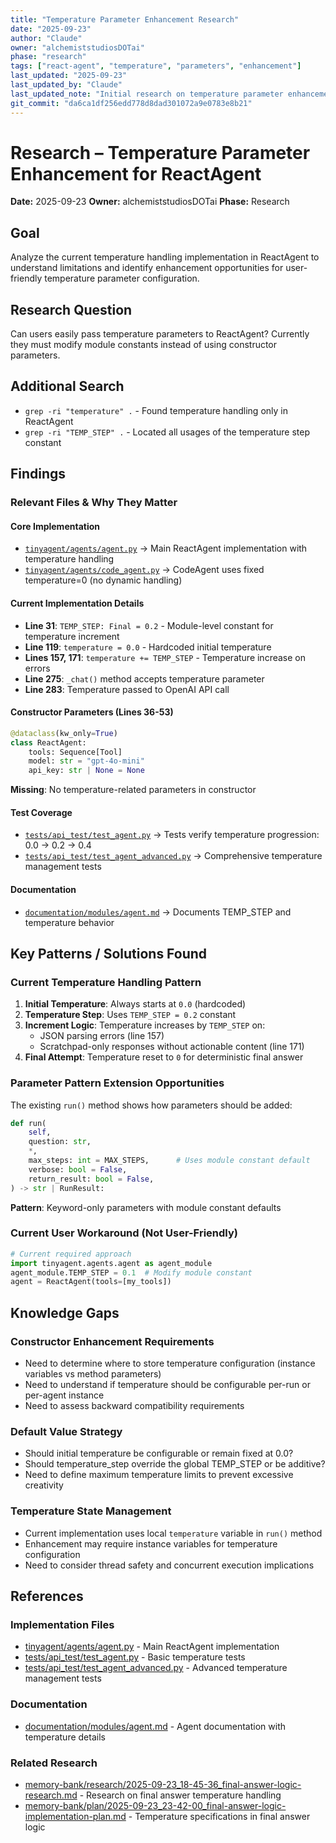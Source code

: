 ```yaml
---
title: "Temperature Parameter Enhancement Research"
date: "2025-09-23"
author: "Claude"
owner: "alchemiststudiosDOTai"
phase: "research"
tags: ["react-agent", "temperature", "parameters", "enhancement"]
last_updated: "2025-09-23"
last_updated_by: "Claude"
last_updated_note: "Initial research on temperature parameter enhancement for ReactAgent"
git_commit: "da6ca1df256edd778d8dad301072a9e0783e8b21"
---
```


# Research – Temperature Parameter Enhancement for ReactAgent
**Date:** 2025-09-23
**Owner:** alchemiststudiosDOTai
**Phase:** Research

## Goal
Analyze the current temperature handling implementation in ReactAgent to understand limitations and identify enhancement opportunities for user-friendly temperature parameter configuration.

## Research Question
Can users easily pass temperature parameters to ReactAgent? Currently they must modify module constants instead of using constructor parameters.

## Additional Search
- `grep -ri "temperature" .` - Found temperature handling only in ReactAgent
- `grep -ri "TEMP_STEP" .` - Located all usages of the temperature step constant

## Findings

### Relevant Files & Why They Matter

#### Core Implementation
- [`tinyagent/agents/agent.py`](https://github.com/alchemiststudiosDOTai/tinyAgent/blob/da6ca1df256edd778d8dad301072a9e0783e8b21/tinyagent/agents/agent.py) → Main ReactAgent implementation with temperature handling
- [`tinyagent/agents/code_agent.py`](https://github.com/alchemiststudiosDOTai/tinyAgent/blob/da6ca1df256edd778d8dad301072a9e0783e8b21/tinyagent/agents/code_agent.py) → CodeAgent uses fixed temperature=0 (no dynamic handling)

#### Current Implementation Details
- **Line 31**: `TEMP_STEP: Final = 0.2` - Module-level constant for temperature increment
- **Line 119**: `temperature = 0.0` - Hardcoded initial temperature
- **Lines 157, 171**: `temperature += TEMP_STEP` - Temperature increase on errors
- **Line 275**: `_chat()` method accepts temperature parameter
- **Line 283**: Temperature passed to OpenAI API call

#### Constructor Parameters (Lines 36-53)
```python
@dataclass(kw_only=True)
class ReactAgent:
    tools: Sequence[Tool]
    model: str = "gpt-4o-mini"
    api_key: str | None = None
```
**Missing**: No temperature-related parameters in constructor

#### Test Coverage
- [`tests/api_test/test_agent.py`](https://github.com/alchemiststudiosDOTai/tinyAgent/blob/da6ca1df256edd778d8dad301072a9e0783e8b21/tests/api_test/test_agent.py) → Tests verify temperature progression: 0.0 → 0.2 → 0.4
- [`tests/api_test/test_agent_advanced.py`](https://github.com/alchemiststudiosDOTai/tinyAgent/blob/da6ca1df256edd778d8dad301072a9e0783e8b21/tests/api_test/test_agent_advanced.py) → Comprehensive temperature management tests

#### Documentation
- [`documentation/modules/agent.md`](https://github.com/alchemiststudiosDOTai/tinyAgent/blob/da6ca1df256edd778d8dad301072a9e0783e8b21/documentation/modules/agent.md) → Documents TEMP_STEP and temperature behavior

## Key Patterns / Solutions Found

### Current Temperature Handling Pattern
1. **Initial Temperature**: Always starts at `0.0` (hardcoded)
2. **Temperature Step**: Uses `TEMP_STEP = 0.2` constant
3. **Increment Logic**: Temperature increases by `TEMP_STEP` on:
   - JSON parsing errors (line 157)
   - Scratchpad-only responses without actionable content (line 171)
4. **Final Attempt**: Temperature reset to `0` for deterministic final answer

### Parameter Pattern Extension Opportunities
The existing `run()` method shows how parameters should be added:
```python
def run(
    self,
    question: str,
    *,
    max_steps: int = MAX_STEPS,      # Uses module constant default
    verbose: bool = False,
    return_result: bool = False,
) -> str | RunResult:
```

**Pattern**: Keyword-only parameters with module constant defaults

### Current User Workaround (Not User-Friendly)
```python
# Current required approach
import tinyagent.agents.agent as agent_module
agent_module.TEMP_STEP = 0.1  # Modify module constant
agent = ReactAgent(tools=[my_tools])
```

## Knowledge Gaps

### Constructor Enhancement Requirements
- Need to determine where to store temperature configuration (instance variables vs method parameters)
- Need to understand if temperature should be configurable per-run or per-agent instance
- Need to assess backward compatibility requirements

### Default Value Strategy
- Should initial temperature be configurable or remain fixed at 0.0?
- Should temperature_step override the global TEMP_STEP or be additive?
- Need to define maximum temperature limits to prevent excessive creativity

### Temperature State Management
- Current implementation uses local `temperature` variable in `run()` method
- Enhancement may require instance variables for temperature configuration
- Need to consider thread safety and concurrent execution implications

## References

### Implementation Files
- [tinyagent/agents/agent.py](https://github.com/alchemiststudiosDOTai/tinyAgent/blob/da6ca1df256edd778d8dad301072a9e0783e8b21/tinyagent/agents/agent.py) - Main ReactAgent implementation
- [tests/api_test/test_agent.py](https://github.com/alchemiststudiosDOTai/tinyAgent/blob/da6ca1df256edd778d8dad301072a9e0783e8b21/tests/api_test/test_agent.py) - Basic temperature tests
- [tests/api_test/test_agent_advanced.py](https://github.com/alchemiststudiosDOTai/tinyAgent/blob/da6ca1df256edd778d8dad301072a9e0783e8b21/tests/api_test/test_agent_advanced.py) - Advanced temperature management tests

### Documentation
- [documentation/modules/agent.md](https://github.com/alchemiststudiosDOTai/tinyAgent/blob/da6ca1df256edd778d8dad301072a9e0783e8b21/documentation/modules/agent.md) - Agent documentation with temperature details

### Related Research
- [memory-bank/research/2025-09-23_18-45-36_final-answer-logic-research.md](memory-bank/research/2025-09-23_18-45-36_final-answer-logic-research.md) - Research on final answer temperature handling
- [memory-bank/plan/2025-09-23_23-42-00_final-answer-logic-implementation-plan.md](memory-bank/plan/2025-09-23_23-42-00_final-answer-logic-implementation-plan.md) - Temperature specifications in final answer logic
